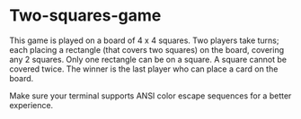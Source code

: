 # Two-squares-game

This game is played on a board of 4 x 4 squares. 
Two players take turns; each placing a rectangle (that covers two squares) on the board, covering
any 2 squares. Only one rectangle can be on a square. A square cannot be covered twice. The
winner is the last player who can place a card on the board.

Make sure your terminal supports ANSI color escape sequences for a better experience.
